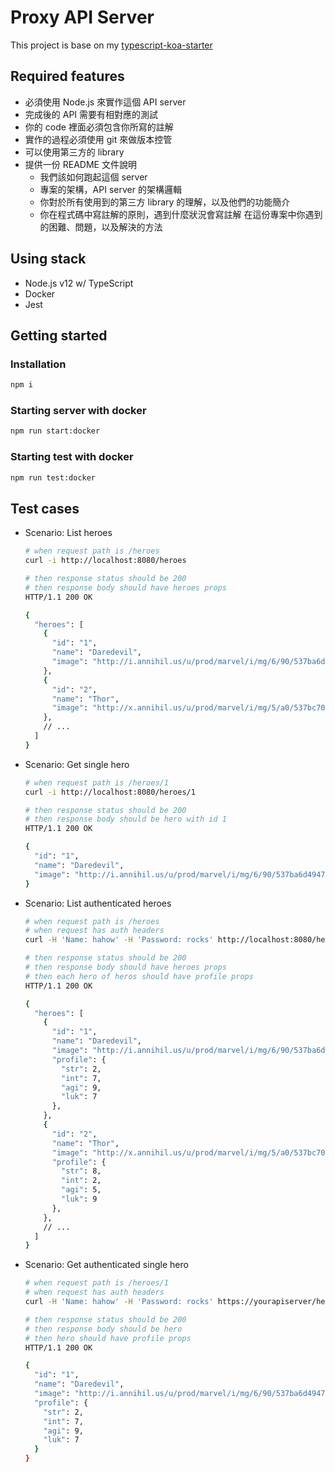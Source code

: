 # Proxy API Server

This project is base on my [typescript-koa-starter](https://github.com/EastSun5566/typescript-koa-starter)

## Required features

- 必須使用 Node.js 來實作這個 API server
- 完成後的 API 需要有相對應的測試
- 你的 code 裡面必須包含你所寫的註解
- 實作的過程必須使用 git 來做版本控管
- 可以使用第三方的 library
- 提供一份 README 文件說明
  - 我們該如何跑起這個 server
  - 專案的架構，API server 的架構邏輯
  - 你對於所有使用到的第三方 library 的理解，以及他們的功能簡介
  - 你在程式碼中寫註解的原則，遇到什麼狀況會寫註解
    在這份專案中你遇到的困難、問題，以及解決的方法

## Using stack

- Node.js v12 w/ TypeScript
- Docker
- Jest

## Getting started

### Installation

```sh
npm i
```

### Starting server with docker

```sh
npm run start:docker
```

### Starting test with docker

```sh
npm run test:docker
```

## Test cases

- Scenario: List heroes

  ```sh
  # when request path is /heroes
  curl -i http://localhost:8080/heroes

  # then response status should be 200
  # then response body should have heroes props
  HTTP/1.1 200 OK

  {
    "heroes": [
      {
        "id": "1",
        "name": "Daredevil",
        "image": "http://i.annihil.us/u/prod/marvel/i/mg/6/90/537ba6d49472b/standard_xlarge.jpg"
      },
      {
        "id": "2",
        "name": "Thor",
        "image": "http://x.annihil.us/u/prod/marvel/i/mg/5/a0/537bc7036ab02/standard_xlarge.jpg"
      },
      // ...
    ]
  }
  ```

- Scenario: Get single hero

  ```sh
  # when request path is /heroes/1
  curl -i http://localhost:8080/heroes/1

  # then response status should be 200
  # then response body should be hero with id 1
  HTTP/1.1 200 OK

  {
    "id": "1",
    "name": "Daredevil",
    "image": "http://i.annihil.us/u/prod/marvel/i/mg/6/90/537ba6d49472b/standard_xlarge.jpg"
  }
  ```

- Scenario: List authenticated heroes

  ```sh
  # when request path is /heroes
  # when request has auth headers
  curl -H 'Name: hahow' -H 'Password: rocks' http://localhost:8080/heroes

  # then response status should be 200
  # then response body should have heroes props
  # then each hero of heros should have profile props
  HTTP/1.1 200 OK

  {
    "heroes": [
      {
        "id": "1",
        "name": "Daredevil",
        "image": "http://i.annihil.us/u/prod/marvel/i/mg/6/90/537ba6d49472b/standard_xlarge.jpg",
        "profile": {
          "str": 2,
          "int": 7,
          "agi": 9,
          "luk": 7
        },
      },
      {
        "id": "2",
        "name": "Thor",
        "image": "http://x.annihil.us/u/prod/marvel/i/mg/5/a0/537bc7036ab02/standard_xlarge.jpg"
        "profile": {
          "str": 8,
          "int": 2,
          "agi": 5,
          "luk": 9
        },
      },
      // ...
    ]
  }
  ```

- Scenario: Get authenticated single hero

  ```sh
  # when request path is /heroes/1
  # when request has auth headers
  curl -H 'Name: hahow' -H 'Password: rocks' https://yourapiserver/heroes/1

  # then response status should be 200
  # then response body should be hero
  # then hero should have profile props
  HTTP/1.1 200 OK

  {
    "id": "1",
    "name": "Daredevil",
    "image": "http://i.annihil.us/u/prod/marvel/i/mg/6/90/537ba6d49472b/standard_xlarge.jpg",
    "profile": {
      "str": 2,
      "int": 7,
      "agi": 9,
      "luk": 7
    }
  }
  ```
